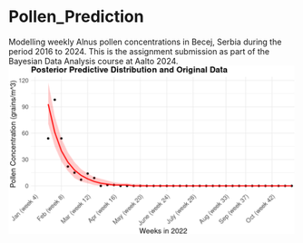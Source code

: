 # Pollen_Prediction
 Modelling weekly Alnus pollen concentrations in Becej, Serbia during the period 2016 to 2024. This is the assignment submission as part of the Bayesian Data Analysis course at Aalto 2024.
![Description of Image](./Demo.png)
